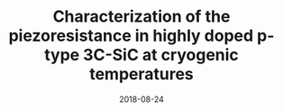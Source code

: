 ---
title: "Characterization of the piezoresistance in highly doped p-type 3C-SiC at cryogenic temperatures"
collection: publications
permalink: /publication/2018-08-24-LaserCut_4
date: 2018-08-24
venue: 'RSC Advances'
paperurl: 'https://doi.org/10.1039/C8RA05797D'
citation: 'Phan, H.-P., <b>Dowling, K.M.</b>, Ngyuen, T.-K., Chapin, C.A., Dinh, T., Miller, R.A., Han, J., Iacopi, A., Senesky, D.G., and Nguyen, N.-T., “Characterization of the piezoresistance in highly doped p-type 3C-SiC at cryogenic temperatures,” RSC Advances, vol. 8, pp. 29976-29979, 2018.'
link: 'https://doi.org/10.1039/C8RA05797D'
category: 'LaserCut'

---